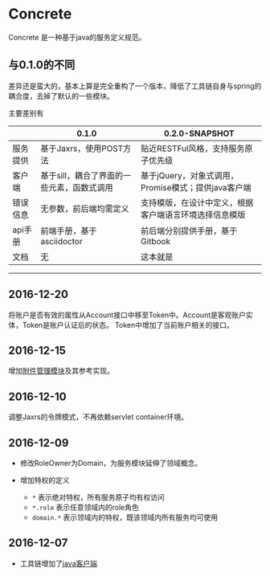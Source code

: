 # Concrete 

Concrete 是一种基于java的服务定义规范。

## 与0.1.0的不同

差异还是蛮大的，基本上算是完全重构了一个版本，降低了工具链自身与spring的耦合度，去掉了默认的一些模块。

主要差别有

|  | 0.1.0 | 0.2.0-SNAPSHOT |
| --- | --- | --- |
| 服务提供 | 基于Jaxrs，使用POST方法 | 贴近RESTFul风格，支持服务原子优先级 |
| 客户端 | 基于sill，耦合了界面的一些元素，函数式调用 | 基于jQuery，对象式调用，Promise模式；提供java客户端 |
| 错误信息 | 无参数，前后端均需定义 | 支持模版，在设计中定义，根据客户端语言环境选择信息模版 |
| api手册 | 前端手册，基于asciidoctor | 前后端分别提供手册，基于Gitbook |
| 文档 | 无 | 这本就是 |

------
## 2016-12-20

将账户是否有效的属性从Account接口中移至Token中。Account是客观账户实体，Token是账户认证后的状态。
Token中增加了当前账户相关的接口。


## 2016-12-15

增加[附件管理模块](工具链/fileServer.md)及其参考实现。

## 2016-12-10
调整Jaxrs的令牌模式，不再依赖servlet container环境。


## 2016-12-09

* 修改RoleOwner为Domain，为服务模块延伸了领域概念。

* 增加特权的定义
    * `*` 表示绝对特权，所有服务原子均有权访问
    * `*.role` 表示任意领域内的role角色
    * `domain.*` 表示领域内的特权，既该领域内所有服务均可使用

## 2016-12-07

* 工具链增加了[java客户端](工具链/JavaClient.md)

